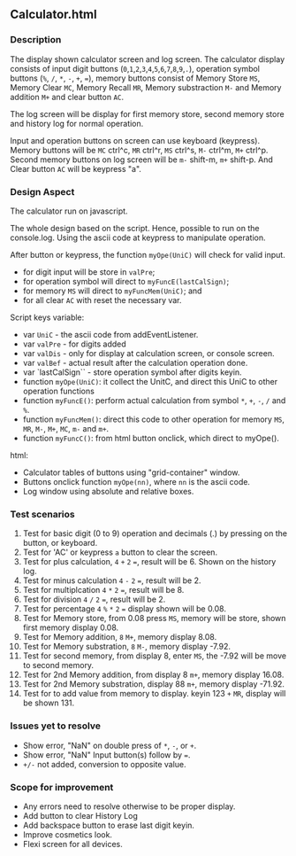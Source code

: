 Calculator.html
---
### Description
The display shown calculator screen and log screen. 
The calculator display consists of input digit buttons (`0`,`1`,`2`,`3`,`4`,`5`,`6`,`7`,`8`,`9`,`.`), 
operation symbol buttons (`%`, `/`, `*`, `-`, `+`, `=`), 
memory buttons consist of Memory Store `MS`, Memory Clear `MC`, Memory Recall `MR`,
Memory substraction `M-` and Memory addition `M+` and clear button `AC`.

The log screen will be display for first memory store, second memory store and 
history log for normal operation.

Input and operation buttons on screen can use keyboard (keypress).
Memory buttons will be `MC` ctrl^c, `MR` ctrl^r, `MS` ctrl^s, `M-` ctrl^m, `M+` ctrl^p.
Second memory buttons on log screen will be `m-` shift-m, `m+` shift-p. 
And Clear button `AC`  will be keypress "a". 

### Design Aspect
The calculator run on javascript.

The whole design based on the script. Hence, possible to run on the console.log.
Using the ascii code at keypress to manipulate operation.

After button or keypress, the function `myOpe(UniC)` will check for valid input. 
- for digit input will be store in  `valPre`;
- for operation symbol will direct to `myFuncE(lastCalSign)`;
- for memory `MS` will direct to `myFuncMem(UniC)`; and
- for all clear `AC` with reset the necessary var.

Script keys variable:    
- var `UniC` - the ascii code from addEventListener.  
- var `valPre` - for digits added
- var `valDis` - only for display at calculation screen, or console screen. 
- var `valBef` - actual result after the calculation operation done. 
- var `lastCalSign`` - store operation symbol after digits keyin. 
- function `myOpe(UniC)`: it collect the UnitC, and direct this UniC to other operation functions
- function `myFuncE()`: perform actual calculation from symbol `*`, `+`, `-`, `/` and `%`.
- function `myFuncMem()`: direct this code to other operation for memory `MS`, `MR`, `M-`, `M+`, `MC`, `m-` and `m+`.
- function `myFuncC()`: from html button onclick, which direct to myOpe().

html:
- Calculator tables of buttons using "grid-container" window.
- Buttons onclick function `myOpe(nn)`, where `nn` is the ascii code.
- Log window using absolute and relative boxes.

### Test scenarios
1. Test for basic digit (0 to 9) operation and decimals (.) by pressing on the button, or keyboard. 
2. Test for  'AC' or keypress `a` button to clear the screen.
3. Test for plus calculation, `4` `+` `2` `=`, result will be 6. Shown on the history log.
4. Test for minus calculation `4` `-` `2` `=`, result will be 2.
5. Test for multiplcation `4` `*` `2` `=`, result will be 8.
6. Test for division `4` `/` `2` `=`, result will be 2.
7. Test for percentage `4` `%` `*` `2` `=` display shown will be 0.08.
8. Test for Memory store, from 0.08 press `MS`, memory will be store, shown first memory display 0.08.
9. Test for Memory addition, `8` `M+`, memory display 8.08.
10. Test for Memory substration, `8` `M-`, memory display -7.92.
11. Test for second memory, from display 8, enter `MS`, the -7.92 will be move to second memory.
12. Test for 2nd Memory addition, from display 8 `m+`, memory display 16.08.
13. Test for 2nd Memory substration, display 88 `m+`, memory display -71.92.
14. Test for to add value from memory to display. keyin 123 `+` `MR`, display will be shown 131.

### Issues yet to resolve
- Show error, "NaN" on double press of  `*`, `-`, or `+`.
- Show error, "NaN" Input button(s) follow by `=`.  
- `+/-` not added, conversion to opposite value.

### Scope for improvement
- Any errors need to resolve otherwise to be proper display.
- Add button to clear History Log 
- Add backspace button to erase last digit keyin.
- Improve cosmetics look.
- Flexi screen for all devices.
